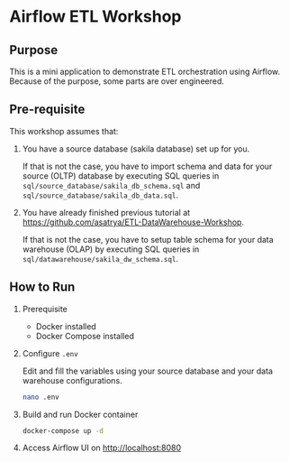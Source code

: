 # Airflow ETL Workshop

## Purpose

This is a mini application to demonstrate ETL orchestration using Airflow. Because of the purpose, some parts are over engineered.

## Pre-requisite

This workshop assumes that:

1) You have a source database (sakila database) set up for you. 

   If that is not the case, you have to import schema and data for your source (OLTP) database by executing SQL queries in `sql/source_database/sakila_db_schema.sql` and `sql/source_database/sakila_db_data.sql`.

1) You have already finished previous tutorial at https://github.com/asatrya/ETL-DataWarehouse-Workshop. 

   If that is not the case, you have to setup table schema for your data warehouse (OLAP) by executing SQL queries in `sql/datawarehouse/sakila_dw_schema.sql`.

## How to Run

1) Prerequisite
   * Docker installed
   * Docker Compose installed

1) Configure `.env`

   Edit and fill the variables using your source database and your data warehouse configurations.

   ```sh
   nano .env
   ```

1) Build and run Docker container

   ```sh
   docker-compose up -d
   ```

1) Access Airflow UI on <http://localhost:8080>

